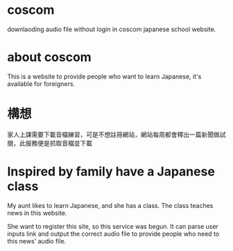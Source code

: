 # coscom
downlaoding audio file without login in coscom japanese school website.
# about coscom
This is a website to provide people who want to learn Japanese, it's available for foreigners.
# 構想
家人上課需要下載音檔練習，可是不想註冊網站，網站每周都會釋出一篇新聞做試閱，此服務便是抓取音檔並下載
# Inspired by family have a Japanese class
My aunt likes to learn Japanese, and she has a class. The class teaches news in this website.

She want to register this site, so this service was begun. It can parse user inputs link and output the correct audio file
to provide people who need to this news' audio file.
